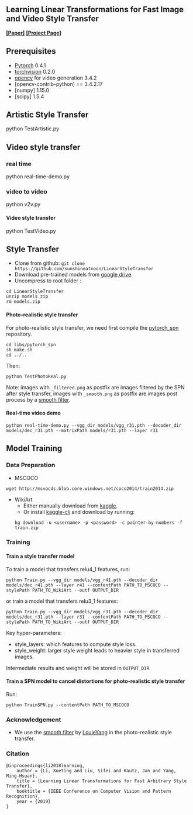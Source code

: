 ## Learning Linear Transformations for Fast Image and Video Style Transfer
**[[Paper]](http://openaccess.thecvf.com/content_CVPR_2019/papers/Li_Learning_Linear_Transformations_for_Fast_Image_and_Video_Style_Transfer_CVPR_2019_paper.pdf)** **[[Project Page]](https://sites.google.com/view/linear-style-transfer-cvpr19/)**

## Prerequisites
- [Pytorch](http://pytorch.org/) 0.4.1
- [torchvision](https://github.com/pytorch/vision) 0.2.0
- [opencv](https://opencv.org/) for video generation 3.4.2
- [opencv-contrib-python] == 3.4.2.17
- [numpy] 1.15.0
- [scipy] 1.5.4

## Artistic Style Transfer
python TestArtistic.py

## Video style transfer
### real time
python real-time-demo.py
### video to video
python v2v.py

#### Video style transfer
python TestVideo.py

## Style Transfer
- Clone from github: `git clone https://github.com/sunshineatnoon/LinearStyleTransfer`
- Download pre-trained models from [google drive](https://drive.google.com/file/d/1H9T5rfXGlGCUh04DGkpkMFbVnmscJAbs/view?usp=sharing).
- Uncompress to root folder :
```
cd LinearStyleTransfer
unzip models.zip
rm models.zip
```

#### Photo-realistic style transfer
For photo-realistic style transfer, we need first compile the [pytorch_spn](https://github.com/Liusifei/pytorch_spn) repository.
```
cd libs/pytorch_spn
sh make.sh
cd ../..
```
Then:
```
python TestPhotoReal.py
```
Note: images with `_filtered.png` as postfix are images filtered by the SPN after style transfer, images with `_smooth.png` as postfix are images post process by a [smooth filter](https://github.com/LouieYang/deep-photo-styletransfer-tf/blob/master/smooth_local_affine.py).

#### Real-time video demo
```
python real-time-demo.py --vgg_dir models/vgg_r31.pth --decoder_dir models/dec_r31.pth --matrixPath models/r31.pth --layer r31
```

## Model Training
### Data Preparation
- MSCOCO
```
wget http://msvocds.blob.core.windows.net/coco2014/train2014.zip
```
- WikiArt
  - Either manually download from [kaggle](https://www.kaggle.com/c/painter-by-numbers).
  - Or install [kaggle-cli](https://github.com/floydwch/kaggle-cli) and download by running:
  ```
  kg download -u <username> -p <password> -c painter-by-numbers -f train.zip
  ```

### Training
#### Train a style transfer model
To train a model that transfers relu4_1 features, run:
```
python Train.py --vgg_dir models/vgg_r41.pth --decoder_dir models/dec_r41.pth --layer r41 --contentPath PATH_TO_MSCOCO --stylePath PATH_TO_WikiArt --outf OUTPUT_DIR
```
or train a model that transfers relu3_1 features:
```
python Train.py --vgg_dir models/vgg_r31.pth --decoder_dir models/dec_r31.pth --layer r31 --contentPath PATH_TO_MSCOCO --stylePath PATH_TO_WikiArt --outf OUTPUT_DIR
```
Key hyper-parameters:
- style_layers: which features to compute style loss.
- style_weight: larger style weight leads to heavier style in transferred images.

Intermediate results and weight will be stored in `OUTPUT_DIR`

#### Train a SPN model to cancel distortions for photo-realistic style transfer
Run:
```
python TrainSPN.py --contentPath PATH_TO_MSCOCO
```

### Acknowledgement
- We use the [smooth filter](https://github.com/LouieYang/deep-photo-styletransfer-tf/blob/master/smooth_local_affine.py) by [LouieYang](https://github.com/LouieYang) in the photo-realistic style transfer.

### Citation
```
@inproceedings{li2018learning,
    author = {Li, Xueting and Liu, Sifei and Kautz, Jan and Yang, Ming-Hsuan},
    title = {Learning Linear Transformations for Fast Arbitrary Style Transfer},
    booktitle = {IEEE Conference on Computer Vision and Pattern Recognition},
    year = {2019}
}
```
